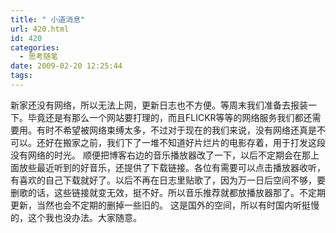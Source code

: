 ```yaml
---
title: " 小道消息"
url: 420.html
id: 420
categories:
  - 思考随笔
date: 2009-02-20 12:25:44
tags:
---
```


新家还没有网络，所以无法上网，更新日志也不方便。等周末我们准备去报装一下。毕竟还是有那么一个网站要打理的，而且FLICKR等等的网络服务我们都还需要用。有时不希望被网络束缚太多，不过对于现在的我们来说，没有网络还真是不可以。还好在搬家之前，我们下了一堆不知道好片烂片的电影存着，用于打发这段没有网络的时光。 顺便把博客右边的音乐播放器改了一下，以后不定期会在那上面放些最近听到的好音乐，还提供了下载链接。各位有需要可以点击播放器收听，有喜欢的自己下载就好了。以后不再在日志里贴歌了，因为万一日后空间不够，要删歌的话，这些链接就变无效，挺不好。所以音乐推荐就都放播放器那了。不定期更新，当然也会不定期的删掉一些旧的。 这是国外的空间，所以有时国内听挺慢的，这个我也没办法。大家随意。